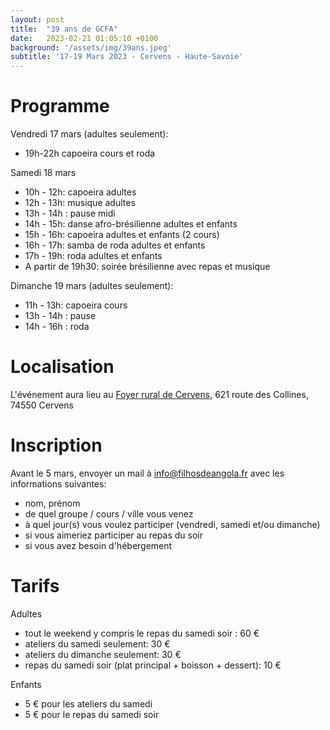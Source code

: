 ```yaml
---
layout: post
title:  "39 ans de GCFA"
date:   2023-02-21 01:05:10 +0100
background: '/assets/img/39ans.jpeg'
subtitle: '17-19 Mars 2023 - Cervens - Haute-Savoie'
---
```


# Programme

Vendredi 17 mars (adultes seulement):
 - 19h-22h capoeira cours et roda

Samedi 18 mars
- 10h - 12h: capoeira adultes
- 12h - 13h: musique adultes
- 13h - 14h : pause midi
- 14h - 15h: danse afro-brésilienne adultes et enfants
- 15h - 16h: capoeira adultes et enfants (2 cours)
- 16h - 17h: samba de roda adultes et enfants
- 17h - 19h: roda adultes et enfants
- A partir de 19h30: soirée brésilienne avec repas et musique

Dimanche 19 mars (adultes seulement):
- 11h - 13h: capoeira cours
- 13h - 14h : pause
- 14h - 16h : roda

# Localisation

L'événement aura lieu au [Foyer rural de Cervens](https://www.foyer-rural-cervens.fr/), 621 route des Collines, 74550 Cervens

# Inscription

Avant le 5 mars, envoyer un mail à info@filhosdeangola.fr avec les informations suivantes:
- nom, prénom
- de quel groupe / cours / ville vous venez
- à quel jour(s) vous voulez participer (vendredi, samedi et/ou dimanche)
- si vous aimeriez participer au repas du soir
- si vous avez besoin d'hébergement

# Tarifs

Adultes
- tout le weekend y compris le repas du samedi soir : 60 €
- ateliers du samedi seulement: 30 €
- ateliers du dimanche seulement: 30 €
- repas du samedi soir (plat principal + boisson + dessert): 10 €

Enfants
- 5 € pour les ateliers du samedi
- 5 € pour le repas du samedi soir
